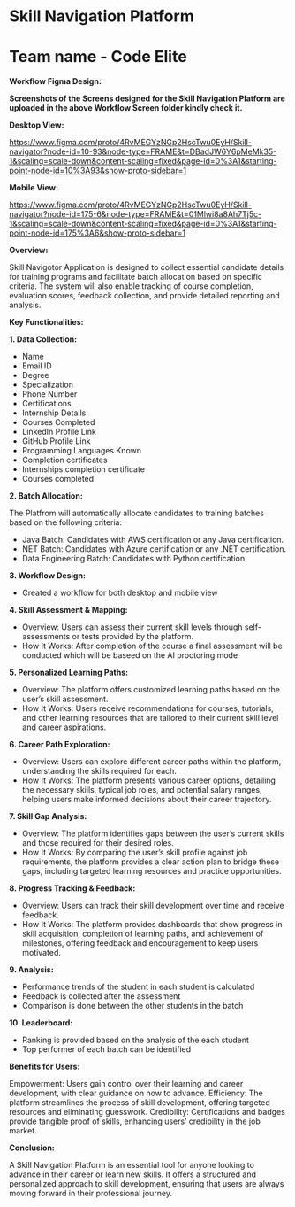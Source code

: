 # Skill Navigation Platform
# Team name - Code Elite
**Workflow Figma Design:** 

**Screenshots of the Screens designed for the Skill Navigation Platform are uploaded in the above Workflow Screen folder kindly check it.**

****Desktop View**:** 

https://www.figma.com/proto/4RvMEGYzNGp2HscTwu0EyH/Skill-navigator?node-id=10-93&node-type=FRAME&t=DBadJW6Y6pMeMk35-1&scaling=scale-down&content-scaling=fixed&page-id=0%3A1&starting-point-node-id=10%3A93&show-proto-sidebar=1

****Mobile View:****

https://www.figma.com/proto/4RvMEGYzNGp2HscTwu0EyH/Skill-navigator?node-id=175-6&node-type=FRAME&t=01Mlwi8a8Ah7Tj5c-1&scaling=scale-down&content-scaling=fixed&page-id=0%3A1&starting-point-node-id=175%3A6&show-proto-sidebar=1

****Overview:****

Skill Navigotor Application is designed to collect essential candidate details for training programs and facilitate batch allocation based on specific criteria. 
The system will also enable tracking of course completion, evaluation scores, feedback collection, and provide detailed reporting and analysis.

****Key Functionalities:****

**1. Data Collection:**
   - Name
   - Email ID
   - Degree
   - Specialization
   - Phone Number
   - Certifications
   - Internship Details
   - Courses Completed
   - LinkedIn Profile Link
   - GitHub Profile Link
   - Programming Languages Known
   - Completion certificates
   - Internships completion certificate
   - Courses completed 

**2. Batch Allocation:**
   
   The Platfrom will automatically allocate candidates to training batches based on the following criteria:
   - Java Batch: Candidates with AWS certification or any Java certification.
   - NET Batch: Candidates with Azure certification or any .NET certification.
   - Data Engineering Batch: Candidates with Python certification.

**3. Workflow Design:**
   - Created a workflow for both desktop and mobile view

**4. Skill Assessment & Mapping:**
   - Overview: Users can assess their current skill levels through self-assessments or tests provided by the platform.
   - How It Works: After completion of the course a final assessment will be conducted which will be baseed on the AI proctoring mode 

**5. Personalized Learning Paths:**
   - Overview: The platform offers customized learning paths based on the user’s skill assessment.
   - How It Works: Users receive recommendations for courses, tutorials, and other learning resources that are tailored to their current skill level and career aspirations.

**6. Career Path Exploration:**
   - Overview: Users can explore different career paths within the platform, understanding the skills required for each.
   - How It Works: The platform presents various career options, detailing the necessary skills, typical job roles, and potential salary ranges, helping users make informed decisions about their career trajectory.

**7. Skill Gap Analysis:**
   - Overview: The platform identifies gaps between the user’s current skills and those required for their desired roles.
   - How It Works: By comparing the user’s skill profile against job requirements, the platform provides a clear action plan to bridge these gaps, including targeted learning resources and practice opportunities.

**8. Progress Tracking & Feedback:**
   - Overview: Users can track their skill development over time and receive feedback.
   - How It Works: The platform provides dashboards that show progress in skill acquisition, completion of learning paths, and achievement of milestones, offering feedback and encouragement to keep users motivated.

**9. Analysis:**
- Performance trends of the student in each student is calculated
- Feedback is collected after the assessment
- Comparison is done between the other students in the batch 
 
**10. Leaderboard:**
- Ranking is provided based on the analysis of the each student
- Top performer of each batch can be identified 

****Benefits for Users:****

Empowerment: Users gain control over their learning and career development, with clear guidance on how to advance.
Efficiency: The platform streamlines the process of skill development, offering targeted resources and eliminating guesswork.
Credibility: Certifications and badges provide tangible proof of skills, enhancing users’ credibility in the job market.

****Conclusion:****

A Skill Navigation Platform is an essential tool for anyone looking to advance in their career or learn new skills. It offers a structured and personalized approach to skill development, ensuring that users are always moving forward in their professional journey.
